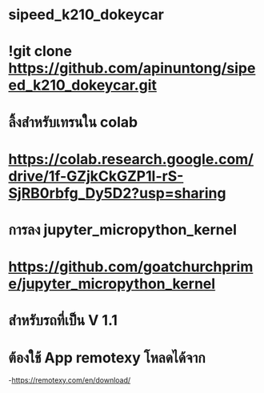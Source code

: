 # sipeed_k210_dokeycar
# !git clone https://github.com/apinuntong/sipeed_k210_dokeycar.git
# ลิ้งสำหรับเทรนใน colab 

# https://colab.research.google.com/drive/1f-GZjkCkGZP1l-rS-SjRB0rbfg_Dy5D2?usp=sharing

# การลง jupyter_micropython_kernel
# https://github.com/goatchurchprime/jupyter_micropython_kernel
# สำหรับรถที่เป็น V 1.1
# ต้องใช้ App remotexy โหลดได้จาก
-https://remotexy.com/en/download/
